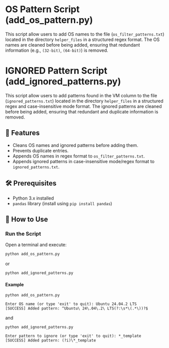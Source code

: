 # OS Pattern Script (add_os_pattern.py)

This script allow users to add OS names to the file (`os_filter_patterns.txt`) located in the directory `helper_files` in a structured regex format.
The OS names are cleaned before being added, ensuring that redundant information (e.g., `(32-bit)`, `(64-bit)`) is removed.

# IGNORED Pattern Script (add_ignored_patterns.py)

This script allow users to add patterns found in the VM column to the file (`ignored_patterns.txt`) located in the directory `helper_files` in a structured regex and case-insensitive mode format.
The ignored patterns are cleaned before being added, ensuring that redundant and duplicate information is removed.

## 📌 Features
- Cleans OS names and ignored patterns before adding them.
- Prevents duplicate entries.
- Appends OS names in regex format to `os_filter_patterns.txt`.
- Appends ignored patterns in case-insensitive mode/regex format to `ignored_patterns.txt`.

## 🛠️ Prerequisites
- Python 3.x installed
- `pandas` library (install using `pip install pandas`)

## 🚀 How to Use

### Run the Script
Open a terminal and execute:
```bash
python add_os_pattern.py
```

or

```bash
python add_ignored_patterns.py
```

#### Example
```
python add_os_pattern.py

Enter OS name (or type 'exit' to quit): Ubuntu 24.04.2 LTS
[SUCCESS] Added pattern: ^Ubuntu\ 24\.04\.2\ LTS(?:\s*\(.*\))?$
```

and

```
python add_ignored_patterns.py

Enter pattern to ignore (or type 'exit' to quit): *_template
[SUCCESS] Added pattern: (?i)\*_template
```
